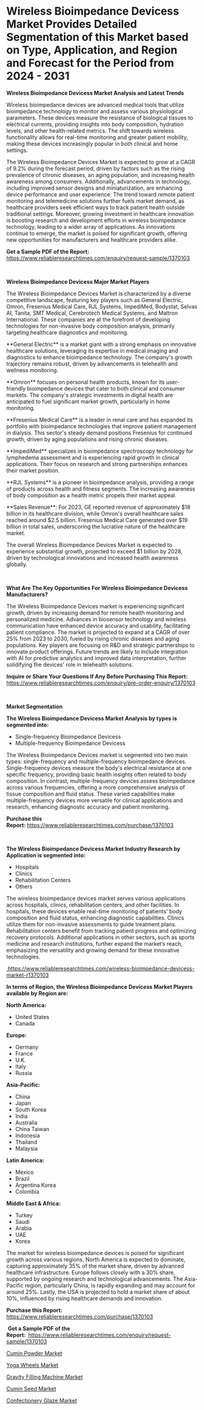 <p><h1>Wireless Bioimpedance Devicess Market Provides Detailed Segmentation of this Market based on Type, Application, and Region and Forecast for the Period from 2024 - 2031</h1></p><p><strong>Wireless Bioimpedance Devicess Market Analysis and Latest Trends</strong></p>
<p><p>Wireless bioimpedance devices are advanced medical tools that utilize bioimpedance technology to monitor and assess various physiological parameters. These devices measure the resistance of biological tissues to electrical currents, providing insights into body composition, hydration levels, and other health-related metrics. The shift towards wireless functionality allows for real-time monitoring and greater patient mobility, making these devices increasingly popular in both clinical and home settings.</p><p>The Wireless Bioimpedance Devices Market is expected to grow at a CAGR of 9.2% during the forecast period, driven by factors such as the rising prevalence of chronic diseases, an aging population, and increasing health awareness among consumers. Additionally, advancements in technology, including improved sensor designs and miniaturization, are enhancing device performance and user experience. The trend toward remote patient monitoring and telemedicine solutions further fuels market demand, as healthcare providers seek efficient ways to track patient health outside traditional settings. Moreover, growing investment in healthcare innovation is boosting research and development efforts in wireless bioimpedance technology, leading to a wider array of applications. As innovations continue to emerge, the market is poised for significant growth, offering new opportunities for manufacturers and healthcare providers alike.</p></p>
<p><strong>Get a Sample PDF of the Report:&nbsp;</strong> <a href="https://www.reliableresearchtimes.com/enquiry/request-sample/1370103?utm_campaign=2007&utm_medium=2&utm_source=Github&utm_content=ia&utm_term=26122024&utm_id=wireless-bioimpedance-devicess">https://www.reliableresearchtimes.com/enquiry/request-sample/1370103</a></p>
<p>&nbsp;</p>
<p><strong>Wireless Bioimpedance Devicess Major Market Players</strong></p>
<p><p>The Wireless Bioimpedance Devices Market is characterized by a diverse competitive landscape, featuring key players such as General Electric, Omron, Fresenius Medical Care, RJL Systems, ImpediMed, Bodystat, Selvas AI, Tanita, SMT Medical, Cerebrotech Medical Systems, and Maltron International. These companies are at the forefront of developing technologies for non-invasive body composition analysis, primarily targeting healthcare diagnostics and monitoring.</p><p>**General Electric** is a market giant with a strong emphasis on innovative healthcare solutions, leveraging its expertise in medical imaging and diagnostics to enhance bioimpedance technology. The company's growth trajectory remains robust, driven by advancements in telehealth and wellness monitoring.</p><p>**Omron** focuses on personal health products, known for its user-friendly bioimpedance devices that cater to both clinical and consumer markets. The company's strategic investments in digital health are anticipated to fuel significant market growth, particularly in home monitoring.</p><p>**Fresenius Medical Care** is a leader in renal care and has expanded its portfolio with bioimpedance technologies that improve patient management in dialysis. This sector's steady demand positions Fresenius for continued growth, driven by aging populations and rising chronic diseases.</p><p>**ImpediMed** specializes in bioimpedance spectroscopy technology for lymphedema assessment and is experiencing rapid growth in clinical applications. Their focus on research and strong partnerships enhances their market position.</p><p>**RJL Systems** is a pioneer in bioimpedance analysis, providing a range of products across health and fitness segments. The increasing awareness of body composition as a health metric propels their market appeal.</p><p>**Sales Revenue**: For 2023, GE reported revenue of approximately $18 billion in its healthcare division, while Omron's overall healthcare sales reached around $2.5 billion. Fresenius Medical Care generated over $19 billion in total sales, underscoring the lucrative nature of the healthcare market.</p><p>The overall Wireless Bioimpedance Devices Market is expected to experience substantial growth, projected to exceed $1 billion by 2028, driven by technological innovations and increased health awareness globally.</p></p>
<p>&nbsp;</p>
<p><strong>What Are The Key Opportunities For Wireless Bioimpedance Devicess Manufacturers?</strong></p>
<p><p>The Wireless Bioimpedance Devices market is experiencing significant growth, driven by increasing demand for remote health monitoring and personalized medicine. Advances in biosensor technology and wireless communication have enhanced device accuracy and usability, facilitating patient compliance. The market is projected to expand at a CAGR of over 25% from 2023 to 2030, fueled by rising chronic diseases and aging populations. Key players are focusing on R&D and strategic partnerships to innovate product offerings. Future trends are likely to include integration with AI for predictive analytics and improved data interpretation, further solidifying the devices' role in telehealth solutions.</p></p>
<p><strong>Inquire or Share Your Questions If Any Before Purchasing This Report:</strong> <a href="https://www.reliableresearchtimes.com/enquiry/pre-order-enquiry/1370103?utm_campaign=2007&utm_medium=2&utm_source=Github&utm_content=ia&utm_term=26122024&utm_id=wireless-bioimpedance-devicess">https://www.reliableresearchtimes.com/enquiry/pre-order-enquiry/1370103</a></p>
<p>&nbsp;</p>
<p><strong>Market Segmentation</strong></p>
<p><strong>The Wireless Bioimpedance Devicess Market Analysis by types is segmented into:</strong></p>
<p><ul><li>Single-frequency Bioimpedance Devicess</li><li>Multiple-frequency Bioimpedance Devicess</li></ul></p>
<p><p>The Wireless Bioimpedance Devices market is segmented into two main types: single-frequency and multiple-frequency bioimpedance devices. Single-frequency devices measure the body's electrical resistance at one specific frequency, providing basic health insights often related to body composition. In contrast, multiple-frequency devices assess bioimpedance across various frequencies, offering a more comprehensive analysis of tissue composition and fluid status. These varied capabilities make multiple-frequency devices more versatile for clinical applications and research, enhancing diagnostic accuracy and patient monitoring.</p></p>
<p><strong>Purchase this Report:&nbsp;</strong><a href="https://www.reliableresearchtimes.com/purchase/1370103?utm_campaign=2007&utm_medium=2&utm_source=Github&utm_content=ia&utm_term=26122024&utm_id=wireless-bioimpedance-devicess">https://www.reliableresearchtimes.com/purchase/1370103</a></p>
<p>&nbsp;</p>
<p><strong>The Wireless Bioimpedance Devicess Market Industry Research by Application is segmented into:</strong></p>
<p><ul><li>Hospitals</li><li>Clinics</li><li>Rehabilitation Centers</li><li>Others</li></ul></p>
<p><p>The wireless bioimpedance devices market serves various applications across hospitals, clinics, rehabilitation centers, and other facilities. In hospitals, these devices enable real-time monitoring of patients' body composition and fluid status, enhancing diagnostic capabilities. Clinics utilize them for non-invasive assessments to guide treatment plans. Rehabilitation centers benefit from tracking patient progress and optimizing recovery protocols. Additional applications in other sectors, such as sports medicine and research institutions, further expand the market’s reach, emphasizing the versatility and growing demand for these innovative technologies.</p></p>
<p><a href="https://www.reliableresearchtimes.com/wireless-bioimpedance-devicess-market-r1370103?utm_campaign=2007&utm_medium=2&utm_source=Github&utm_content=ia&utm_term=26122024&utm_id=wireless-bioimpedance-devicess">&nbsp;https://www.reliableresearchtimes.com/wireless-bioimpedance-devicess-market-r1370103</a></p>
<p><strong>In terms of Region, the Wireless Bioimpedance Devicess Market Players available by Region are:</strong></p>
<p>
    <p> <strong> North America: </strong>
        <ul>
            <li>United States</li>
            <li>Canada</li>
        </ul>
        </p> 
    <p> <strong> Europe: </strong>
        <ul>
            <li>Germany</li>
            <li>France</li>
            <li>U.K.</li>
            <li>Italy</li>
            <li>Russia</li>
        </ul>
        </p> 
    <p> <strong> Asia-Pacific: </strong>
        <ul>
            <li>China</li>
            <li>Japan</li>
            <li>South Korea</li>
            <li>India</li>
            <li>Australia</li>
            <li>China Taiwan</li>
            <li>Indonesia</li>
            <li>Thailand</li>
            <li>Malaysia</li>
        </ul>
        </p> 
    <p> <strong> Latin America: </strong>
        <ul>
            <li>Mexico</li>
            <li>Brazil</li>
            <li>Argentina Korea</li>
            <li>Colombia</li>
        </ul>
        </p> 
    <p> <strong> Middle East & Africa: </strong>
        <ul>
            <li>Turkey</li>
            <li>Saudi</li>
            <li>Arabia</li>
            <li>UAE</li>
            <li>Korea</li>
        </ul>
    </p>
    </p>
<p><p>The market for wireless bioimpedance devices is poised for significant growth across various regions. North America is expected to dominate, capturing approximately 35% of the market share, driven by advanced healthcare infrastructure. Europe follows closely with a 30% share, supported by ongoing research and technological advancements. The Asia-Pacific region, particularly China, is rapidly expanding and may account for around 25%. Lastly, the USA is projected to hold a market share of about 10%, influenced by rising healthcare demands and innovation.</p></p>
<p><strong>Purchase this Report: </strong><a href="https://www.reliableresearchtimes.com/purchase/1370103?utm_campaign=2007&utm_medium=2&utm_source=Github&utm_content=ia&utm_term=26122024&utm_id=wireless-bioimpedance-devicess">https://www.reliableresearchtimes.com/purchase/1370103</a></p>
<p>&nbsp;<strong>Get a Sample PDF of the Report:&nbsp;&nbsp;</strong><a href="https://www.reliableresearchtimes.com/enquiry/request-sample/1370103?utm_campaign=2007&utm_medium=2&utm_source=Github&utm_content=ia&utm_term=26122024&utm_id=wireless-bioimpedance-devicess">https://www.reliableresearchtimes.com/enquiry/request-sample/1370103</a></p>
<p><strong></strong></p>
<p><p><a href="https://www.linkedin.com/pulse/cumin-powder-market-global-trends-forecast-2024-2031-ad3de?utm_campaign=2007&utm_medium=2&utm_source=Github&utm_content=ia&utm_term=26122024&utm_id=wireless-bioimpedance-devicess">Cumin Powder Market</a></p><p><a href="https://www.linkedin.com/pulse/market-revenue-forecast-yoga-wheels-industry-cagr-142-from-g2lhf?utm_campaign=2007&utm_medium=2&utm_source=Github&utm_content=ia&utm_term=26122024&utm_id=wireless-bioimpedance-devicess">Yoga Wheels Market</a></p><p><a href="https://www.linkedin.com/pulse/comprehensive-gravity-filling-machine-market-report-2024-2031-72g8f?utm_campaign=2007&utm_medium=2&utm_source=Github&utm_content=ia&utm_term=26122024&utm_id=wireless-bioimpedance-devicess">Gravity Filling Machine Market</a></p><p><a href="https://www.linkedin.com/pulse/cumin-seed-market-report-industry-drivers-challenges-0u0ae?utm_campaign=2007&utm_medium=2&utm_source=Github&utm_content=ia&utm_term=26122024&utm_id=wireless-bioimpedance-devicess">Cumin Seed Market</a></p><p><a href="https://www.linkedin.com/pulse/confectionery-glaze-market-analysis-report-predicts-trends-5blrf?utm_campaign=2007&utm_medium=2&utm_source=Github&utm_content=ia&utm_term=26122024&utm_id=wireless-bioimpedance-devicess">Confectionery Glaze Market</a></p></p>